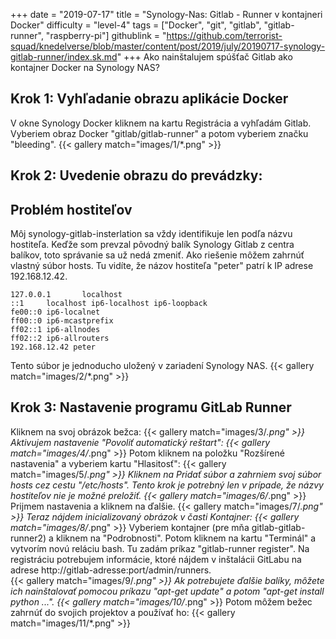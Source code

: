+++
date = "2019-07-17"
title = "Synology-Nas: Gitlab - Runner v kontajneri Docker"
difficulty = "level-4"
tags = ["Docker", "git", "gitlab", "gitlab-runner", "raspberry-pi"]
githublink = "https://github.com/terrorist-squad/knedelverse/blob/master/content/post/2019/july/20190717-synology-gitlab-runner/index.sk.md"
+++
Ako nainštalujem spúšťač Gitlab ako kontajner Docker na Synology NAS?
## Krok 1: Vyhľadanie obrazu aplikácie Docker
V okne Synology Docker kliknem na kartu Registrácia a vyhľadám Gitlab. Vyberiem obraz Docker "gitlab/gitlab-runner" a potom vyberiem značku "bleeding".
{{< gallery match="images/1/*.png" >}}

## Krok 2: Uvedenie obrazu do prevádzky:

##  Problém hostiteľov
Môj synology-gitlab-insterlation sa vždy identifikuje len podľa názvu hostiteľa. Keďže som prevzal pôvodný balík Synology Gitlab z centra balíkov, toto správanie sa už nedá zmeniť.  Ako riešenie môžem zahrnúť vlastný súbor hosts. Tu vidíte, že názov hostiteľa "peter" patrí k IP adrese 192.168.12.42.
```
127.0.0.1       localhost                                                       
::1     localhost ip6-localhost ip6-loopback                                    
fe00::0 ip6-localnet                                                            
ff00::0 ip6-mcastprefix                                                         
ff02::1 ip6-allnodes                                                            
ff02::2 ip6-allrouters               
192.168.12.42 peter

```
Tento súbor je jednoducho uložený v zariadení Synology NAS.
{{< gallery match="images/2/*.png" >}}

## Krok 3: Nastavenie programu GitLab Runner
Kliknem na svoj obrázok bežca:
{{< gallery match="images/3/*.png" >}}
Aktivujem nastavenie "Povoliť automatický reštart":
{{< gallery match="images/4/*.png" >}}
Potom kliknem na položku "Rozšírené nastavenia" a vyberiem kartu "Hlasitosť":
{{< gallery match="images/5/*.png" >}}
Kliknem na Pridať súbor a zahrniem svoj súbor hosts cez cestu "/etc/hosts". Tento krok je potrebný len v prípade, že názvy hostiteľov nie je možné preložiť.
{{< gallery match="images/6/*.png" >}}
Prijmem nastavenia a kliknem na ďalšie.
{{< gallery match="images/7/*.png" >}}
Teraz nájdem inicializovaný obrázok v časti Kontajner:
{{< gallery match="images/8/*.png" >}}
Vyberiem kontajner (pre mňa gitlab-gitlab-runner2) a kliknem na "Podrobnosti". Potom kliknem na kartu "Terminál" a vytvorím novú reláciu bash. Tu zadám príkaz "gitlab-runner register". Na registráciu potrebujem informácie, ktoré nájdem v inštalácii GitLabu na adrese http://gitlab-adresse:port/admin/runners.   
{{< gallery match="images/9/*.png" >}}
Ak potrebujete ďalšie balíky, môžete ich nainštalovať pomocou príkazu "apt-get update" a potom "apt-get install python ...".
{{< gallery match="images/10/*.png" >}}
Potom môžem bežec zahrnúť do svojich projektov a používať ho:
{{< gallery match="images/11/*.png" >}}
